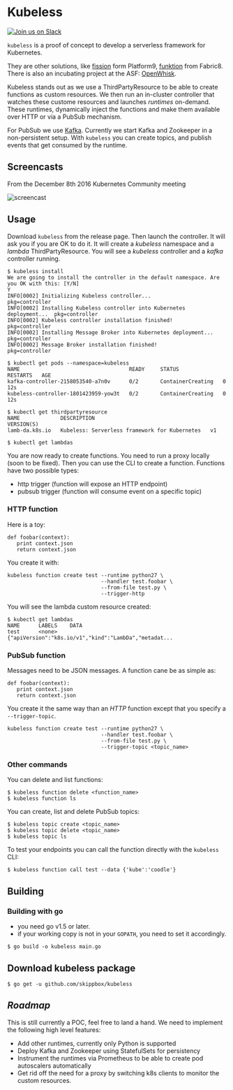 # Kubeless
[![Join us on Slack](https://s3.eu-central-1.amazonaws.com/ngtuna/join-us-on-slack.png)](https://skippbox.herokuapp.com)

`kubeless` is a proof of concept to develop a serverless framework for Kubernetes.

They are other solutions, like [fission](http://fission.io) form Platform9, [funktion](https://github.com/fabric8io/funktion) from Fabric8. There is also an incubating project at the ASF: [OpenWhisk](https://github.com/openwhisk/openwhisk).

Kubeless stands out as we use a ThirdPartyResource to be able to create functions as custom resources. We then run an in-cluster controller that watches these custome resources and launches _runtimes_ on-demand. These runtimes, dynamically inject the functions and make them available over HTTP or via a PubSub mechanism.

For PubSub we use [Kafka](https://kafka.apache.org). Currently we start Kafka and Zookeeper in a non-persistent setup. With `kubeless` you can create topics, and publish events that get consumed by the runtime.

## Screencasts

From the December 8th 2016 Kubernetes Community meeting

![screencast](https://www.youtube.com/gRVuFupq1Y4)

## Usage

Download `kubeless` from the release page. Then launch the controller. It will ask you if you are OK to do it. It will create a _kubeless_ namespace and a _lambda_ ThirdPartyResource. You will see a _kubeless_ controller and a _kafka_ controller running.

```
$ kubeless install
We are going to install the controller in the default namespace. Are you OK with this: [Y/N]
Y
INFO[0002] Initializing Kubeless controller...           pkg=controller
INFO[0002] Installing Kubeless controller into Kubernetes deployment...  pkg=controller
INFO[0002] Kubeless controller installation finished!    pkg=controller
INFO[0002] Installing Message Broker into Kubernetes deployment...  pkg=controller
INFO[0002] Message Broker installation finished!         pkg=controller

$ kubectl get pods --namespace=kubeless
NAME                                   READY     STATUS              RESTARTS   AGE
kafka-controller-2158053540-a7n0v      0/2       ContainerCreating   0          12s
kubeless-controller-1801423959-yow3t   0/2       ContainerCreating   0          12s

$ kubectl get thirdpartyresource
NAME             DESCRIPTION                                     VERSION(S)
lamb-da.k8s.io   Kubeless: Serverless framework for Kubernetes   v1

$ kubectl get lambdas
```

You are now ready to create functions. You need to run a proxy locally (soon to be fixed). Then you can use the CLI to create a function. Functions have two possible types:

* http trigger (function will expose an HTTP endpoint)
* pubsub trigger (function will consume event on a specific topic)

### HTTP function

Here is a toy:

```
def foobar(context):
   print context.json
   return context.json
```

You create it with:

```
kubeless function create test --runtime python27 \
                              --handler test.foobar \
                              --from-file test.py \
                              --trigger-http
```

You will see the lambda custom resource created:

```
$ kubectl get lambdas
NAME      LABELS    DATA
test      <none>    {"apiVersion":"k8s.io/v1","kind":"LambDa","metadat...
```

### PubSub function

Messages need to be JSON messages. A function cane be as simple as:

```
def foobar(context):
   print context.json
   return context.json
```

You create it the same way than an _HTTP_ function except that you specify a `--trigger-topic`.

```
kubeless function create test --runtime python27 \
                              --handler test.foobar \
                              --from-file test.py \
                              --trigger-topic <topic_name>
```

### Other commands

You can delete and list functions:

```
$ kubeless function delete <function_name>
$ kubeless function ls
```

You can create, list and delete PubSub topics:

```
$ kubeless topic create <topic_name>
$ kubeless topic delete <topic_name>
$ kubeless topic ls
```

To test your endpoints you can call the function directly with the `kubeless` CLI:

```
$ kubeless function call test --data {'kube':'coodle'}
```

## Building

### Building with go

- you need go v1.5 or later.
- if your working copy is not in your `GOPATH`, you need to set it accordingly.

```console
$ go build -o kubeless main.go
```

## Download kubeless package

```console
$ go get -u github.com/skippbox/kubeless
```

## _Roadmap_

This is still currently a POC, feel free to land a hand. We need to implement the following high level features:

* Add other runtimes, currently only Python is supported
* Deploy Kafka and Zookeeper using StatefulSets for persistency
* Instrument the runtimes via Prometheus to be able to create pod autoscalers automatically
* Get rid off the need for a proxy by switching k8s clients to monitor the custom resources.
